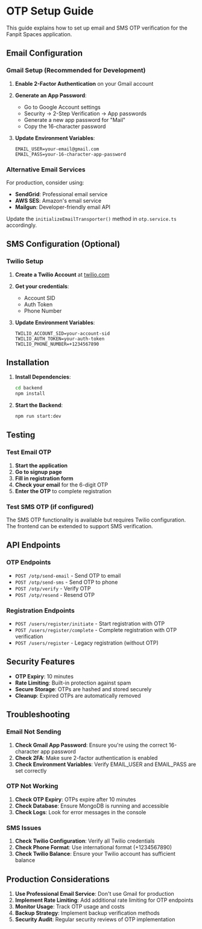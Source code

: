 # OTP Setup Guide

This guide explains how to set up email and SMS OTP verification for the Fanpit Spaces application.

## Email Configuration

### Gmail Setup (Recommended for Development)

1. **Enable 2-Factor Authentication** on your Gmail account
2. **Generate an App Password**:
   - Go to Google Account settings
   - Security → 2-Step Verification → App passwords
   - Generate a new app password for "Mail"
   - Copy the 16-character password

3. **Update Environment Variables**:
   ```env
   EMAIL_USER=your-email@gmail.com
   EMAIL_PASS=your-16-character-app-password
   ```

### Alternative Email Services

For production, consider using:
- **SendGrid**: Professional email service
- **AWS SES**: Amazon's email service
- **Mailgun**: Developer-friendly email API

Update the `initializeEmailTransporter()` method in `otp.service.ts` accordingly.

## SMS Configuration (Optional)

### Twilio Setup

1. **Create a Twilio Account** at [twilio.com](https://twilio.com)
2. **Get your credentials**:
   - Account SID
   - Auth Token
   - Phone Number

3. **Update Environment Variables**:
   ```env
   TWILIO_ACCOUNT_SID=your-account-sid
   TWILIO_AUTH_TOKEN=your-auth-token
   TWILIO_PHONE_NUMBER=+1234567890
   ```

## Installation

1. **Install Dependencies**:
   ```bash
   cd backend
   npm install
   ```

2. **Start the Backend**:
   ```bash
   npm run start:dev
   ```

## Testing

### Test Email OTP

1. **Start the application**
2. **Go to signup page**
3. **Fill in registration form**
4. **Check your email** for the 6-digit OTP
5. **Enter the OTP** to complete registration

### Test SMS OTP (if configured)

The SMS OTP functionality is available but requires Twilio configuration. The frontend can be extended to support SMS verification.

## API Endpoints

### OTP Endpoints

- `POST /otp/send-email` - Send OTP to email
- `POST /otp/send-sms` - Send OTP to phone
- `POST /otp/verify` - Verify OTP
- `POST /otp/resend` - Resend OTP

### Registration Endpoints

- `POST /users/register/initiate` - Start registration with OTP
- `POST /users/register/complete` - Complete registration with OTP verification
- `POST /users/register` - Legacy registration (without OTP)

## Security Features

- **OTP Expiry**: 10 minutes
- **Rate Limiting**: Built-in protection against spam
- **Secure Storage**: OTPs are hashed and stored securely
- **Cleanup**: Expired OTPs are automatically removed

## Troubleshooting

### Email Not Sending

1. **Check Gmail App Password**: Ensure you're using the correct 16-character app password
2. **Check 2FA**: Make sure 2-factor authentication is enabled
3. **Check Environment Variables**: Verify EMAIL_USER and EMAIL_PASS are set correctly

### OTP Not Working

1. **Check OTP Expiry**: OTPs expire after 10 minutes
2. **Check Database**: Ensure MongoDB is running and accessible
3. **Check Logs**: Look for error messages in the console

### SMS Issues

1. **Check Twilio Configuration**: Verify all Twilio credentials
2. **Check Phone Format**: Use international format (+1234567890)
3. **Check Twilio Balance**: Ensure your Twilio account has sufficient balance

## Production Considerations

1. **Use Professional Email Service**: Don't use Gmail for production
2. **Implement Rate Limiting**: Add additional rate limiting for OTP endpoints
3. **Monitor Usage**: Track OTP usage and costs
4. **Backup Strategy**: Implement backup verification methods
5. **Security Audit**: Regular security reviews of OTP implementation

